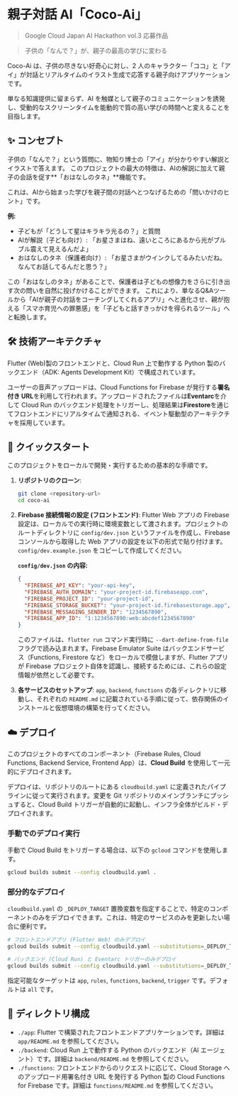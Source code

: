 # 親子対話 AI「Coco-Ai」

> Google Cloud Japan AI Hackathon vol.3 応募作品

> 子供の「なんで？」が、親子の最高の学びに変わる

Coco-Ai は、子供の尽きない好奇心に対し、2 人のキャラクター「ココ」と「アイ」が対話とリアルタイムのイラスト生成で応答する親子向けアプリケーションです。

単なる知識提供に留まらず、AI を触媒として親子のコミュニケーションを誘発し、受動的なスクリーンタイムを能動的で質の高い学びの時間へと変えることを目指します。

## ✨ コンセプト

子供の「なんで？」という質問に、物知り博士の「アイ」が分かりやすい解説とイラストで答えます。
このプロジェクトの最大の特徴は、AIの解説に加えて親子の会話を促す**「おはなしのタネ」**機能です。

これは、AIから始まった学びを親子間の対話へとつなげるための「問いかけのヒント」です。

**例:**
*   子どもが「どうして星はキラキラ光るの？」と質問
*   AIが解説（子ども向け）: 「お星さまはね、遠いところにあるから光がブルブル震えて見えるんだよ」
*   おはなしのタネ（保護者向け）: 「お星さまがウインクしてるみたいだね。なんてお話してるんだと思う？」

この「おはなしのタネ」があることで、保護者は子どもの想像力をさらに引き出す次の問いを自然に投げかけることができます。
これにより、単なるQ&Aツールから「AIが親子の対話をコーチングしてくれるアプリ」へと進化させ、親が抱える「スマホ育児への罪悪感」を「子どもと話すきっかけを得られるツール」へと転換します。

## 🛠️ 技術アーキテクチャ

Flutter (Web)製のフロントエンドと、Cloud Run 上で動作する Python 製のバックエンド（ADK: Agents Development Kit）で構成されています。

ユーザーの音声アップロードは、Cloud Functions for Firebase が発行する**署名付き URL**を利用して行われます。アップロードされたファイルは**Eventarc**を介して Cloud Run のバックエンド処理をトリガーし、処理結果は**Firestore**を通じてフロントエンドにリアルタイムで通知される、イベント駆動型のアーキテクチャを採用しています。

## 🚀 クイックスタート

このプロジェクトをローカルで開発・実行するための基本的な手順です。

1.  **リポジトリのクローン**:

    ```bash
    git clone <repository-url>
    cd coco-ai
    ```

2.  **Firebase 接続情報の設定 (フロントエンド)**:
    Flutter Web アプリの Firebase 設定は、ローカルでの実行時に環境変数として渡されます。プロジェクトのルートディレクトリに `config/dev.json` というファイルを作成し、Firebase コンソールから取得した Web アプリの設定を以下の形式で貼り付けます。
    `config/dev.example.json` をコピーして作成してください。

    **`config/dev.json` の内容:**

    ```json
    {
      "FIREBASE_API_KEY": "your-api-key",
      "FIREBASE_AUTH_DOMAIN": "your-project-id.firebaseapp.com",
      "FIREBASE_PROJECT_ID": "your-project-id",
      "FIREBASE_STORAGE_BUCKET": "your-project-id.firebasestorage.app",
      "FIREBASE_MESSAGING_SENDER_ID": "1234567890",
      "FIREBASE_APP_ID": "1:1234567890:web:abcdef1234567890"
    }
    ```

    このファイルは、`flutter run` コマンド実行時に `--dart-define-from-file` フラグで読み込まれます。Firebase Emulator Suite はバックエンドサービス（Functions, Firestore など）をローカルで模倣しますが、Flutter アプリが Firebase プロジェクト自体を認識し、接続するためには、これらの設定情報が依然として必要です。

3.  **各サービスのセットアップ**:
    `app`, `backend`, `functions` の各ディレクトリに移動し、それぞれの `README.md` に記載されている手順に従って、依存関係のインストールと仮想環境の構築を行ってください。

## ☁️ デプロイ

このプロジェクトのすべてのコンポーネント（Firebase Rules, Cloud Functions, Backend Service, Frontend App）は、**Cloud Build** を使用して一元的にデプロイされます。

デプロイは、リポジトリのルートにある `cloudbuild.yaml` に定義されたパイプラインに従って実行されます。変更を Git リポジトリのメインブランチにプッシュすると、Cloud Build トリガーが自動的に起動し、インフラ全体がビルド・デプロイされます。

### 手動でのデプロイ実行

手動で Cloud Build をトリガーする場合は、以下の `gcloud` コマンドを使用します。

```bash
gcloud builds submit --config cloudbuild.yaml .
```

### 部分的なデプロイ
`cloudbuild.yaml` の `_DEPLOY_TARGET` 置換変数を指定することで、特定のコンポーネントのみをデプロイできます。これは、特定のサービスのみを更新したい場合に便利です。

```bash
# フロントエンドアプリ (Flutter Web) のみデプロイ
gcloud builds submit --config cloudbuild.yaml --substitutions=_DEPLOY_TARGET=app .

# バックエンド (Cloud Run) と Eventarc トリガーのみデプロイ
gcloud builds submit --config cloudbuild.yaml --substitutions=_DEPLOY_TARGET=backend .
```

指定可能なターゲットは `app`, `rules`, `functions`, `backend`, `trigger` です。デフォルトは `all` です。

## 📂 ディレクトリ構成

- `./app`: Flutter で構築されたフロントエンドアプリケーションです。詳細は `app/README.md` を参照してください。
- `./backend`: Cloud Run 上で動作する Python のバックエンド（AI エージェント）です。詳細は `backend/README.md` を参照してください。
- `./functions`: フロントエンドからのリクエストに応じて、Cloud Storage へのアップロード用署名付き URL を発行する Python 製の Cloud Functions for Firebase です。詳細は `functions/README.md` を参照してください。
